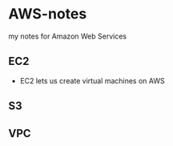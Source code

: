 # AWS-notes
my notes for Amazon Web Services

## EC2 
- EC2 lets us create virtual machines on AWS


## S3 

## VPC 
